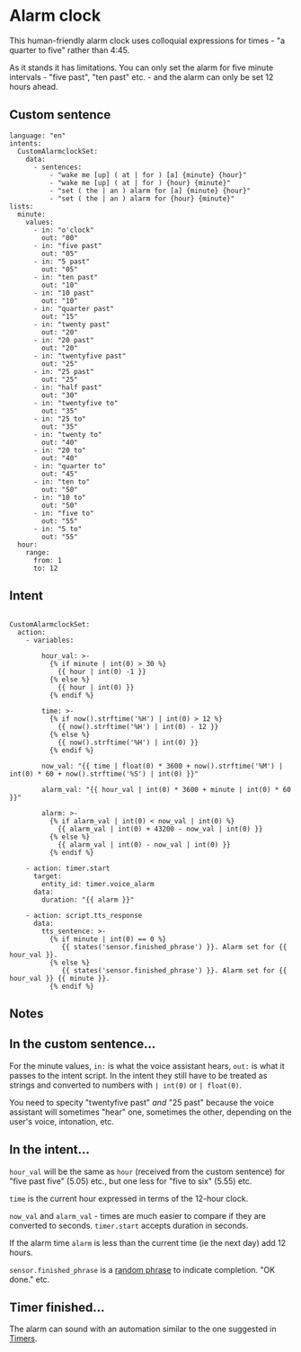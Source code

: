 # Alarm clock

This human-friendly alarm clock uses colloquial expressions for times - "a quarter to five" rather than 4:45.

As it stands it has limitations. You can only set the alarm for five minute intervals - "five past", "ten past" etc. - and the alarm can only be set 12 hours ahead.

## Custom sentence

```
language: "en"
intents:
  CustomAlarmclockSet:
    data:
      - sentences:
          - "wake me [up] ( at | for ) [a] {minute} {hour}"
          - "wake me [up] ( at | for ) {hour} {minute}"
          - "set ( the | an ) alarm for [a] {minute} {hour}"
          - "set ( the | an ) alarm for {hour} {minute}"          
lists:
  minute:
    values: 
      - in: "o'clock"
        out: "00"
      - in: "five past"
        out: "05"
      - in: "5 past"
        out: "05"        
      - in: "ten past"
        out: "10"
      - in: "10 past"
        out: "10"
      - in: "quarter past"
        out: "15"
      - in: "twenty past"
        out: "20"
      - in: "20 past"
        out: "20"
      - in: "twentyfive past"
        out: "25"
      - in: "25 past"
        out: "25"
      - in: "half past"
        out: "30"
      - in: "twentyfive to"
        out: "35"
      - in: "25 to"
        out: "35"
      - in: "twenty to"
        out: "40"
      - in: "20 to"
        out: "40"
      - in: "quarter to"
        out: "45"
      - in: "ten to"
        out: "50"
      - in: "10 to"
        out: "50"
      - in: "five to"
        out: "55"
      - in: "5 to"
        out: "55"
  hour:
    range:  
      from: 1
      to: 12  

```

## Intent

```

CustomAlarmclockSet:
  action:
    - variables:
    
        hour_val: >-
          {% if minute | int(0) > 30 %}
            {{ hour | int(0) -1 }}  
          {% else %}
            {{ hour | int(0) }}
          {% endif %}
        
        time: >- 
          {% if now().strftime('%H') | int(0) > 12 %}
            {{ now().strftime('%H') | int(0) - 12 }}
          {% else %}
            {{ now().strftime('%H') | int(0) }}
          {% endif %}
          
        now_val: "{{ time | float(0) * 3600 + now().strftime('%M') | int(0) * 60 + now().strftime('%S') | int(0) }}"
        
        alarm_val: "{{ hour_val | int(0) * 3600 + minute | int(0) * 60 }}"
        
        alarm: >-
          {% if alarm_val | int(0) < now_val | int(0) %}
            {{ alarm_val | int(0) + 43200 - now_val | int(0) }}
          {% else %}
            {{ alarm_val | int(0) - now_val | int(0) }}
          {% endif %}

    - action: timer.start
      target:
        entity_id: timer.voice_alarm
      data:
        duration: "{{ alarm }}"
       
    - action: script.tts_response
      data:
        tts_sentence: >-
          {% if minute | int(0) == 0 %}
             {{ states('sensor.finished_phrase') }}. Alarm set for {{ hour_val }}.
          {% else %}
             {{ states('sensor.finished_phrase') }}. Alarm set for {{ hour_val }} {{ minute }}.
          {% endif %} 

```
## Notes

## In the custom sentence...

For the minute values, ```in:``` is what the voice assistant hears, ```out:``` is what it passes to the intent script. In the intent they still have to be treated as strings and converted to numbers with ```| int(0)``` or ```| float(0)```.

You need to specity "twentyfive past" *and* "25 past" because the voice assistant will sometimes "hear" one, sometimes the other, depending on the user's voice, intonation, etc.

## In the intent...

```hour_val``` will be the same as ```hour``` (received from the custom sentence) for "five past five" (5.05) etc., but one less for "five to six" (5.55) etc.

```time``` is the current hour expressed in terms of the 12-hour clock.

```now_val``` and ```alarm_val``` - times are much easier to compare if they are converted to seconds. ```timer.start``` accepts duration in seconds.

If the alarm time ```alarm``` is less than the current time (ie the next day) add 12 hours.

```sensor.finished_phrase``` is a [random phrase](https://github.com/jackjourneyman/Custom_sentences_and_intents_in_Home_Assistant/blob/main/random_phrases.md) to indicate completion. "OK done." etc.

## Timer finished...

The alarm can sound with an automation similar to the one suggested in [Timers](https://github.com/jackjourneyman/Custom_sentences_and_intents_in_Home_Assistant/blob/main/timers.md#timer-finished-automation-optional).

